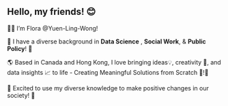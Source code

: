 ## Hello, my friends! 😊

👋🏻 I’m Flora @Yuen-Ling-Wong!

🌿 I have a diverse background in **Data Science** , **Social Work**, & **Public Policy**! 🔭

🌎 Based in Canada and Hong Kong, I love bringing ideas💡, creativity 🎨, and data insights 📈 to life - Creating Meaningful Solutions from Scratch 🚀!🥰

🌈 Excited to use my diverse knowledge to make positive changes in our society! 🥰

<!--
**Yuen-Ling-Wong/Yuen-Ling-Wong** is a ✨ _special_ ✨ repository because its `README.md` (this file) appears on your GitHub profile.

Here are some ideas to get you started:

- 🔭 I’m currently working on ...
- 🌱 I’m currently learning ...
- 👯 I’m looking to collaborate on ...
- 🤔 I’m looking for help with ...
- 💬 Ask me about ...
- 📫 How to reach me: ...
- 😄 Pronouns: ...
- ⚡ Fun fact: ...
-->
